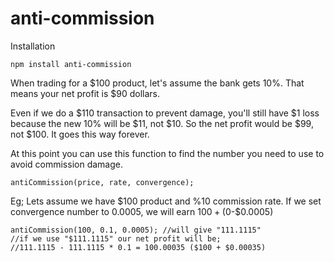 # anti-commission

Installation
```
npm install anti-commission
```
When trading for a $100 product, let's assume the bank gets 10%. That means your net profit is $90 dollars. 

Even if we do a $110 transaction to prevent damage, you'll still have $1 loss because the new 10% will be $11, not $10. So the net profit would be $99, not $100. It goes this way forever. 

At this point you can use this function to find the number you need to use to avoid commission damage.
```
antiCommission(price, rate, convergence);
```

Eg;  Lets assume we have $100 product and %10 commission rate.
If we set convergence number to 0.0005, we will earn $100 + ($0-$0.0005)
```
antiCommission(100, 0.1, 0.0005); //will give "111.1115"
//if we use "$111.1115" our net profit will be;
//111.1115 - 111.1115 * 0.1 = 100.00035 ($100 + $0.00035)
```


